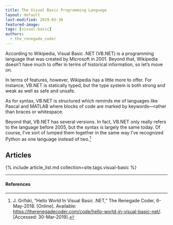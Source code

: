 ```yaml
---
title: The Visual Basic Programming Language
layout: default
last-modified: 2019-03-30
featured-image:
tags: [visual-basic]
authors:
  - the_renegade_coder
---
```


According to Wikipedia, Visual Basic .NET (VB.NET) is a programming language 
that was created by Microsoft in 2001. Beyond that, Wikipedia doesn’t have 
much to offer in terms of historical information, so let’s move on.

In terms of features, however, Wikipedia has a little more to offer. For 
instance, VB.NET is statically typed, but the type system is both strong 
and weak as well as safe and unsafe.

As for syntax, VB.NET is structured which reminds me of languages like 
Pascal and MATLAB where blocks of code are marked by keywords—rather than 
braces or whitespace.

Beyond that, VB.NET has several versions. In fact, VB.NET only really refers 
to the language before 2005, but the syntax is largely the same today. Of 
course, I’ve sort of lumped them together in the same way I’ve recognized 
Python as one language instead of two.[^1]

## Articles

{% include article_list.md collection=site.tags.visual-basic %}

---

#### References

[^1]: J. Grifski, “Hello World In Visual Basic .NET,” The Renegade Coder, 6-May-2018. [Online]. Available: <https://therenegadecoder.com/code/hello-world-in-visual-basic-net/>. [Accessed: 30-Mar-2019].
